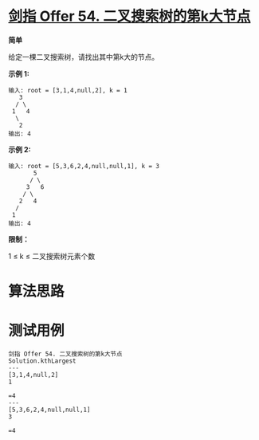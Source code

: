 # [剑指 Offer 54. 二叉搜索树的第k大节点][cnTitle]

**简单**

给定一棵二叉搜索树，请找出其中第k大的节点。



**示例 1:** 

```
输入: root = [3,1,4,null,2], k = 1
   3
  / \
 1   4
  \
   2
输出: 4
```

**示例 2:** 

```
输入: root = [5,3,6,2,4,null,null,1], k = 3
       5
      / \
     3   6
    / \
   2   4
  /
 1
输出: 4
```



**限制：** 

1 ≤ k ≤ 二叉搜索树元素个数




# 算法思路

# 测试用例
```
剑指 Offer 54. 二叉搜索树的第k大节点
Solution.kthLargest
---
[3,1,4,null,2]
1

=4
---
[5,3,6,2,4,null,null,1]
3

=4
```

[cnTitle]: https://leetcode-cn.com/problems/er-cha-sou-suo-shu-de-di-kda-jie-dian-lcof/
